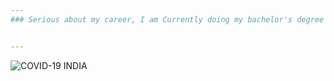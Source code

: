 ```yaml
---
### Serious about my career, I am Currently doing my bachelor's degree in Computer Science which includes a specialisation in Bioinformatics. 


---
```

![COVID-19 INDIA](https://github.com/ChristeenTJose/ChristeenTJose/blob/master/MODEL-COVID-19-IND-V20.gif)
<!--
**ChristeenTJose/ChristeenTJose** is a ✨ _special_ ✨ repository because its `README.md` (this file) appears on your GitHub profile.

Here are some ideas to get you started:

- 🔭 I’m currently working on ...
- 🌱 I’m currently learning ...
- 👯 I’m looking to collaborate on ...
- 🤔 I’m looking for help with ...
- 💬 Ask me about ...
- 📫 How to reach me: ...
- 😄 Pronouns: ...
- ⚡ Fun fact: ...
-->
